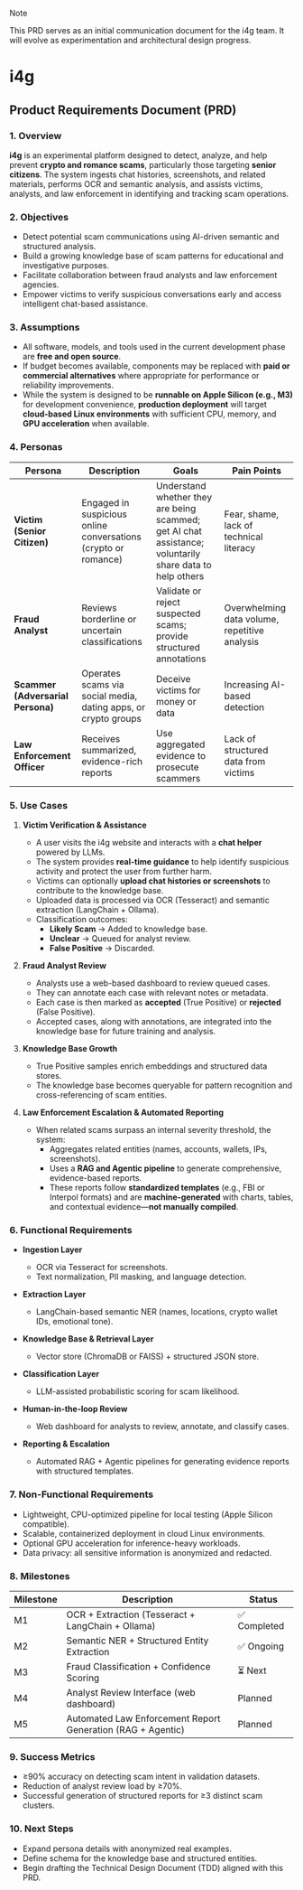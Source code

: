> [!NOTE]
> This PRD serves as an initial communication document for the i4g team. It will evolve as experimentation and architectural design progress.


# i4g

## Product Requirements Document (PRD)

### 1. Overview
**i4g** is an experimental platform designed to detect, analyze, and help prevent **crypto and romance scams**, particularly those targeting **senior citizens**. The system ingests chat histories, screenshots, and related materials, performs OCR and semantic analysis, and assists victims, analysts, and law enforcement in identifying and tracking scam operations.

### 2. Objectives
- Detect potential scam communications using AI-driven semantic and structured analysis.
- Build a growing knowledge base of scam patterns for educational and investigative purposes.
- Facilitate collaboration between fraud analysts and law enforcement agencies.
- Empower victims to verify suspicious conversations early and access intelligent chat-based assistance.

### 3. Assumptions
- All software, models, and tools used in the current development phase are **free and open source**.
- If budget becomes available, components may be replaced with **paid or commercial alternatives** where appropriate for performance or reliability improvements.
- While the system is designed to be **runnable on Apple Silicon (e.g., M3)** for development convenience, **production deployment** will target **cloud-based Linux environments** with sufficient CPU, memory, and **GPU acceleration** when available.

### 4. Personas
| Persona | Description | Goals | Pain Points |
|----------|--------------|--------|--------------|
| **Victim (Senior Citizen)** | Engaged in suspicious online conversations (crypto or romance) | Understand whether they are being scammed; get AI chat assistance; voluntarily share data to help others | Fear, shame, lack of technical literacy |
| **Fraud Analyst** | Reviews borderline or uncertain classifications | Validate or reject suspected scams; provide structured annotations | Overwhelming data volume, repetitive analysis |
| **Scammer (Adversarial Persona)** | Operates scams via social media, dating apps, or crypto groups | Deceive victims for money or data | Increasing AI-based detection |
| **Law Enforcement Officer** | Receives summarized, evidence-rich reports | Use aggregated evidence to prosecute scammers | Lack of structured data from victims |

### 5. Use Cases
1. **Victim Verification & Assistance**
   - A user visits the i4g website and interacts with a **chat helper** powered by LLMs.
   - The system provides **real-time guidance** to help identify suspicious activity and protect the user from further harm.
   - Victims can optionally **upload chat histories or screenshots** to contribute to the knowledge base.
   - Uploaded data is processed via OCR (Tesseract) and semantic extraction (LangChain + Ollama).
   - Classification outcomes:
     - **Likely Scam** → Added to knowledge base.
     - **Unclear** → Queued for analyst review.
     - **False Positive** → Discarded.

2. **Fraud Analyst Review**
   - Analysts use a web-based dashboard to review queued cases.
   - They can annotate each case with relevant notes or metadata.
   - Each case is then marked as **accepted** (True Positive) or **rejected** (False Positive).
   - Accepted cases, along with annotations, are integrated into the knowledge base for future training and analysis.

3. **Knowledge Base Growth**
   - True Positive samples enrich embeddings and structured data stores.
   - The knowledge base becomes queryable for pattern recognition and cross-referencing of scam entities.

4. **Law Enforcement Escalation & Automated Reporting**
   - When related scams surpass an internal severity threshold, the system:
     - Aggregates related entities (names, accounts, wallets, IPs, screenshots).
     - Uses a **RAG and Agentic pipeline** to generate comprehensive, evidence-based reports.
     - These reports follow **standardized templates** (e.g., FBI or Interpol formats) and are **machine-generated** with charts, tables, and contextual evidence—**not manually compiled**.

### 6. Functional Requirements
- **Ingestion Layer**
  - OCR via Tesseract for screenshots.
  - Text normalization, PII masking, and language detection.

- **Extraction Layer**
  - LangChain-based semantic NER (names, locations, crypto wallet IDs, emotional tone).

- **Knowledge Base & Retrieval Layer**
  - Vector store (ChromaDB or FAISS) + structured JSON store.

- **Classification Layer**
  - LLM-assisted probabilistic scoring for scam likelihood.

- **Human-in-the-loop Review**
  - Web dashboard for analysts to review, annotate, and classify cases.

- **Reporting & Escalation**
  - Automated RAG + Agentic pipelines for generating evidence reports with structured templates.

### 7. Non-Functional Requirements
- Lightweight, CPU-optimized pipeline for local testing (Apple Silicon compatible).
- Scalable, containerized deployment in cloud Linux environments.
- Optional GPU acceleration for inference-heavy workloads.
- Data privacy: all sensitive information is anonymized and redacted.

### 8. Milestones
| Milestone | Description | Status |
|------------|-------------|--------|
| M1 | OCR + Extraction (Tesseract + LangChain + Ollama) | ✅ Completed |
| M2 | Semantic NER + Structured Entity Extraction | ✅ Ongoing |
| M3 | Fraud Classification + Confidence Scoring | ⏳ Next |
| M4 | Analyst Review Interface (web dashboard) | Planned |
| M5 | Automated Law Enforcement Report Generation (RAG + Agentic) | Planned |

### 9. Success Metrics
- ≥90% accuracy on detecting scam intent in validation datasets.
- Reduction of analyst review load by ≥70%.
- Successful generation of structured reports for ≥3 distinct scam clusters.

### 10. Next Steps
- Expand persona details with anonymized real examples.
- Define schema for the knowledge base and structured entities.
- Begin drafting the Technical Design Document (TDD) aligned with this PRD.
